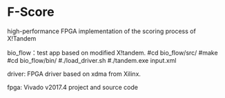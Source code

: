 # F-Score
high-performance FPGA implementation of the scoring process of X!Tandem

bio_flow：test app based on modified X!tandem.
  #cd bio_flow/src/
  #make
  #cd bio_flow/bin/
  #./load_driver.sh
  #./tandem.exe input.xml

driver: FPGA driver based on xdma from Xilinx.

fpga: Vivado v2017.4 project and source code

